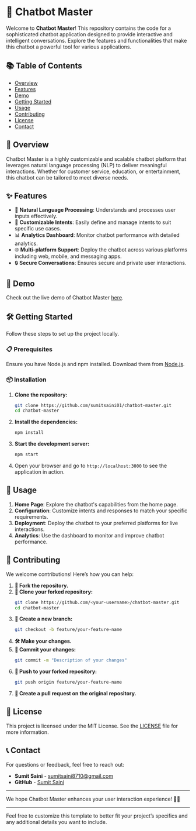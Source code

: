 # 🤖 Chatbot Master

Welcome to **Chatbot Master**! This repository contains the code for a sophisticated chatbot application designed to provide interactive and intelligent conversations. Explore the features and functionalities that make this chatbot a powerful tool for various applications.

## 📚 Table of Contents

- [Overview](#overview)
- [Features](#features)
- [Demo](#demo)
- [Getting Started](#getting-started)
- [Usage](#usage)
- [Contributing](#contributing)
- [License](#license)
- [Contact](#contact)

## 🌟 Overview

Chatbot Master is a highly customizable and scalable chatbot platform that leverages natural language processing (NLP) to deliver meaningful interactions. Whether for customer service, education, or entertainment, this chatbot can be tailored to meet diverse needs.

## ✨ Features

- 💬 **Natural Language Processing**: Understands and processes user inputs effectively.
- 🎯 **Customizable Intents**: Easily define and manage intents to suit specific use cases.
- 📊 **Analytics Dashboard**: Monitor chatbot performance with detailed analytics.
- 🌐 **Multi-platform Support**: Deploy the chatbot across various platforms including web, mobile, and messaging apps.
- 🔒 **Secure Conversations**: Ensures secure and private user interactions.

## 🎥 Demo

Check out the live demo of Chatbot Master [here](#).

## 🛠️ Getting Started

Follow these steps to set up the project locally.

### 📋 Prerequisites

Ensure you have Node.js and npm installed. Download them from [Node.js](https://nodejs.org/).

### 📦 Installation

1. **Clone the repository:**
   ```bash
   git clone https://github.com/sumitsaini01/chatbot-master.git
   cd chatbot-master
   ```

2. **Install the dependencies:**
   ```bash
   npm install
   ```

3. **Start the development server:**
   ```bash
   npm start
   ```

4. Open your browser and go to `http://localhost:3000` to see the application in action.

## 📖 Usage

1. **Home Page**: Explore the chatbot's capabilities from the home page.
2. **Configuration**: Customize intents and responses to match your specific requirements.
3. **Deployment**: Deploy the chatbot to your preferred platforms for live interactions.
4. **Analytics**: Use the dashboard to monitor and improve chatbot performance.

## 🤝 Contributing

We welcome contributions! Here’s how you can help:

1. **🍴 Fork the repository.**
2. **🔄 Clone your forked repository:**
   ```bash
   git clone https://github.com/<your-username>/chatbot-master.git
   cd chatbot-master
   ```
3. **🌿 Create a new branch:**
   ```bash
   git checkout -b feature/your-feature-name
   ```
4. **🛠️ Make your changes.**
5. **💾 Commit your changes:**
   ```bash
   git commit -m "Description of your changes"
   ```
6. **🚀 Push to your forked repository:**
   ```bash
   git push origin feature/your-feature-name
   ```
7. **🔀 Create a pull request on the original repository.**

## 📄 License

This project is licensed under the MIT License. See the [LICENSE](LICENSE) file for more information.

## 📞 Contact

For questions or feedback, feel free to reach out:

- **Sumit Saini** - [sumitsaini8710@gmail.com](mailto:sumitsaini8710@gmail.com)
- **GitHub** - [Sumit Saini](https://github.com/sumitsaini01)

---

We hope Chatbot Master enhances your user interaction experience! 🤖💬

---

Feel free to customize this template to better fit your project’s specifics and any additional details you want to include.

